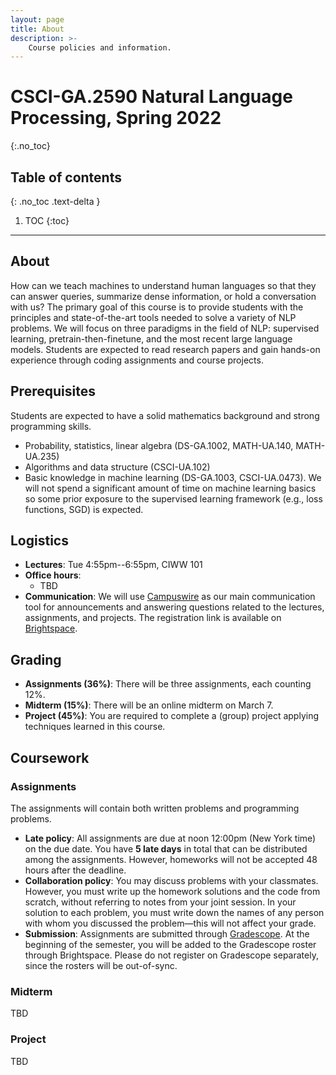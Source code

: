```yaml
---
layout: page
title: About
description: >-
    Course policies and information.
---
```


# CSCI-GA.2590 Natural Language Processing, Spring 2022 
{:.no_toc}

## Table of contents
{: .no_toc .text-delta }

1. TOC
{:toc}

---

## About

How can we teach machines to understand human languages so that they can answer queries, summarize dense information, or hold a conversation with us? The primary goal of this course is to provide students with the principles and state-of-the-art tools needed to solve a variety of NLP problems. We will focus on three paradigms in the field of NLP: supervised learning, pretrain-then-finetune, and the most recent large language models. Students are expected to read research papers and gain hands-on experience through coding assignments and course projects.

## Prerequisites

Students are expected to have a solid mathematics background and strong programming skills.

- Probability, statistics, linear algebra (DS-GA.1002, MATH-UA.140, MATH-UA.235)
- Algorithms and data structure (CSCI-UA.102)
- Basic knowledge in machine learning (DS-GA.1003, CSCI-UA.0473). We will not spend a significant amount of time on machine learning basics so some prior exposure to the supervised learning framework (e.g., loss functions, SGD) is expected.

## Logistics

- **Lectures**: Tue 4:55pm--6:55pm, CIWW 101
- **Office hours**:
  - TBD
- **Communication**: We will use [Campuswire](#) as our main communication tool for announcements and answering questions related to the lectures, assignments, and projects. The registration link is available on [Brightspace](#).

## Grading

- **Assignments (36%)**: There will be three assignments, each counting 12%.
- **Midterm (15%)**: There will be an online midterm on March 7.
- **Project (45%)**: You are required to complete a (group) project applying techniques learned in this course.

## Coursework
### Assignments
The assignments will contain both written problems and programming problems.

- **Late policy**: All assignments are due at noon 12:00pm (New York time) on the due date. You have **5 late days** in total that can be distributed among the assignments. However, homeworks will not be accepted 48 hours after the deadline.
- **Collaboration policy**: You may discuss problems with your classmates. However, you must write up the homework solutions and the code from scratch, without referring to notes from your joint session. In your solution to each problem, you must write down the names of any person with whom you discussed the problem—this will not affect your grade.
- **Submission**: Assignments are submitted through [Gradescope](#). At the beginning of the semester, you will be added to the Gradescope roster through Brightspace. Please do not register on Gradescope separately, since the rosters will be out-of-sync. 

### Midterm
TBD

### Project
TBD
